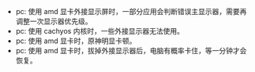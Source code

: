 * pc: 使用 amd 显卡外接显示屏时，一部分应用会判断错误主显示器，需要再调整一次显示器优先级。
* pc: 使用 cachyos 内核时，一些外接显示器无法使用。
* pc: 使用 amd 显卡时，原神明显卡顿。
* pc: 使用 amd 显卡时，拔掉外接显示器后，电脑有概率卡住，等一分钟才会恢复。
